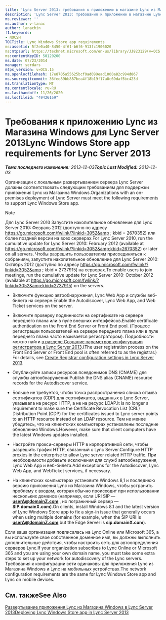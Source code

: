 ```yaml
---
title: 'Lync Server 2013: требования к приложению в магазине Lync из Магазина Windows'
description: 'Lync Server 2013: требования к приложению в магазине Lync из Магазина Windows.'
ms.reviewer: ''
ms.author: v-lanac
author: lanachin
f1.keywords:
- NOCSH
TOCTitle: Lync Windows Store app requirements
ms:assetid: 5f2e0a40-8450-4f61-b6f6-913fc1906020
ms:mtpsurl: https://technet.microsoft.com/en-us/library/JJ823129(v=OCS.15)
ms:contentKeyID: 50120200
ms.date: 07/23/2014
manager: serdars
mtps_version: v=OCS.15
ms.openlocfilehash: 17e8705a55625bcf0ad099ead1000a82c994d867
ms.sourcegitcommit: 36fee89bb887bea4f18b19f17a8c69daf5bc423d
ms.translationtype: MT
ms.contentlocale: ru-RU
ms.lasthandoff: 11/26/2020
ms.locfileid: "49426169"
---
```

# <a name="lync-windows-store-app-requirements-for-lync-server-2013"></a><span data-ttu-id="ca93e-103">Требования к приложению Lync из Магазина Windows для Lync Server 2013</span><span class="sxs-lookup"><span data-stu-id="ca93e-103">Lync Windows Store app requirements for Lync Server 2013</span></span>

<div data-xmlns="http://www.w3.org/1999/xhtml">

<div class="topic" data-xmlns="http://www.w3.org/1999/xhtml" data-msxsl="urn:schemas-microsoft-com:xslt" data-cs="https://msdn.microsoft.com/">

<div data-asp="https://msdn2.microsoft.com/asp">



</div>

<div id="mainSection">

<div id="mainBody"><span data-ttu-id="ca93e-104">

<span> </span></span><span class="sxs-lookup"><span data-stu-id="ca93e-104">

<span> </span></span></span>

<span data-ttu-id="ca93e-105">_**Тема последнего изменения:** 2013-12-03_</span><span class="sxs-lookup"><span data-stu-id="ca93e-105">_**Topic Last Modified:** 2013-12-03_</span></span>

<span data-ttu-id="ca93e-106">Организации с локальным развертыванием сервера Lync Server должны соответствовать следующим требованиям для поддержки приложения Lync из Магазина Windows.</span><span class="sxs-lookup"><span data-stu-id="ca93e-106">Organizations with an on-premises deployment of Lync Server must meet the following requirements to support Lync Windows Store app.</span></span>

<div>


> [!NOTE]  
> <span data-ttu-id="ca93e-107">Для Lync Server 2010 Запустите накопительное обновление для Lync Server 2010: Февраль 2012 (доступно по адресу <A class=uri href="https://go.microsoft.com/fwlink/?linkid=3052%26kbid=2670352"> https://go.microsoft.com/fwlink/?linkid=3052&amp ; kbid = 2670352</A>) или более поздней версии на всех серверах.</span><span class="sxs-lookup"><span data-stu-id="ca93e-107">For Lync Server 2010, run the cumulative update for Lync Server 2010: February 2012 (available at <A class=uri href="https://go.microsoft.com/fwlink/?linkid=3052%26kbid=2670352">https://go.microsoft.com/fwlink/?linkid=3052&amp;kbid=2670352</A>) or later on all servers.</span></span> <span data-ttu-id="ca93e-108">Чтобы разрешить пользователям присоединяться к собраниям, запустите накопительное обновление для Lync Server 2010: Октябрь 2012 (доступно по адресу <A class=uri href="https://go.microsoft.com/fwlink/?linkid=3052%26kbid=2737915"> https://go.microsoft.com/fwlink/?linkid=3052&amp ; kbid = 2737915</A>) на серверах.</span><span class="sxs-lookup"><span data-stu-id="ca93e-108">To enable users to join meetings, run the cumulative update for Lync Server 2010: October 2012 (available at <A class=uri href="https://go.microsoft.com/fwlink/?linkid=3052%26kbid=2737915">https://go.microsoft.com/fwlink/?linkid=3052&amp;kbid=2737915</A>) on the servers.</span></span>



</div>

  - <span data-ttu-id="ca93e-109">Включите функцию автообнаружения, Lync Web App и службы веб-билета на сервере.</span><span class="sxs-lookup"><span data-stu-id="ca93e-109">Enable the Autodiscover, Lync Web App, and Web Ticket services on the server.</span></span>

  - <span data-ttu-id="ca93e-110">Включите проверку подлинности на сертификате на сервере переднего плана или в пуле внешних интерфейсов.</span><span class="sxs-lookup"><span data-stu-id="ca93e-110">Enable certificate authentication on the Front End Server or Front End pool.</span></span> <span data-ttu-id="ca93e-111">(Процесс регистрации пользователей на сервере переднего плана или в пуле переднего плана часто называется регистратором). Подробности можно найти [в разделе Создание параметров конфигурации регистратора в Lync Server 2013](lync-server-2013-create-registrar-configuration-settings.md).</span><span class="sxs-lookup"><span data-stu-id="ca93e-111">(The user registration process on the Front End Server or Front End pool is often referred to as the registrar.) For details, see [Create Registrar configuration settings in Lync Server 2013](lync-server-2013-create-registrar-configuration-settings.md).</span></span>

  - <span data-ttu-id="ca93e-112">Опубликуйте записи ресурсов псевдонимов DNS (CNAME) для службы автообнаружения.</span><span class="sxs-lookup"><span data-stu-id="ca93e-112">Publish the DNS alias (CNAME) resource records for the Autodiscover service.</span></span>

  - <span data-ttu-id="ca93e-113">Больше не требуется, чтобы точка распространения списка отзыва сертификатов (CDP) для сертификатов, выданных в Lync Server, указывала на ресурс HTTP, а не на ресурс LDAP.</span><span class="sxs-lookup"><span data-stu-id="ca93e-113">It is no longer a requirement to make sure the Certificate Revocation List (CRL) Distribution Point (CDP) for the certificates issued to Lync server points to an HTTP resource instead of an LDAP resource.</span></span> <span data-ttu-id="ca93e-114">Тем не менее убедитесь, что на клиентских компьютерах установлены последние обновления Windows.</span><span class="sxs-lookup"><span data-stu-id="ca93e-114">However, make sure that client computers have the latest Windows updates installed.</span></span>

  - <span data-ttu-id="ca93e-115">Настройте прокси-серверы HTTP в корпоративной сети, чтобы разрешить трафик HTTP, связанный с Lync Server.</span><span class="sxs-lookup"><span data-stu-id="ca93e-115">Configure HTTP proxies in the enterprise to allow Lync server related HTTP traffic.</span></span>  <span data-ttu-id="ca93e-116">При необходимости добавьте исключения для служб автообнаружения, Lync Web App и веб-билета.</span><span class="sxs-lookup"><span data-stu-id="ca93e-116">Add exceptions for the Autodiscover, Lync Web App, and WebTicket services, if necessary.</span></span>

  - <span data-ttu-id="ca93e-117">На клиентских компьютерах установите Windows 8,1 и последнюю версию приложения Lync из Магазина Windows, чтобы устранить проблему с входом, которая обычно происходит при использовании нескольких доменов (например, если URI SIP — **userA@domainZ.com** , но пограничный сервер — **SIP.domainX.com**).</span><span class="sxs-lookup"><span data-stu-id="ca93e-117">On clients, install Windows 8.1 and the latest version of Lync Windows Store app to fix a sign-in issue that generally occurs when using multiple domains (for example, when the SIP URI is **userA@domainZ.com** but the Edge Server is **sip.domainX.com**).</span></span>

<span data-ttu-id="ca93e-118">Если ваша организация подписалась на Lync Online или Microsoft 365, а вы используете свое собственное доменное имя, вы должны выполнить дополнительные действия, чтобы настроить сеть для автоопределения серверов Lync.</span><span class="sxs-lookup"><span data-stu-id="ca93e-118">If your organization subscribes to Lync Online or Microsoft 365 and you are using your own domain name, you must take some extra steps to set up your network for autodiscovery of the Lync servers.</span></span> <span data-ttu-id="ca93e-119">Требования к конфигурации сети одинаковы для приложения Lync из Магазина Windows и Lync на мобильных устройствах.</span><span class="sxs-lookup"><span data-stu-id="ca93e-119">The network configuration requirements are the same for Lync Windows Store app and Lync on mobile devices.</span></span>

<div>

## <a name="see-also"></a><span data-ttu-id="ca93e-120">См. также</span><span class="sxs-lookup"><span data-stu-id="ca93e-120">See Also</span></span>


[<span data-ttu-id="ca93e-121">Развертывание приложения Lync из Магазина Windows в Lync Server 2013</span><span class="sxs-lookup"><span data-stu-id="ca93e-121">Deploying Lync Windows Store app in Lync Server 2013</span></span>](lync-server-2013-deploying-lync-windows-store-app.md)  
  

<span data-ttu-id="ca93e-122"></div>

</div>

<span> </span>

</div>

</div>

</span><span class="sxs-lookup"><span data-stu-id="ca93e-122"></div>

</div>

<span> </span>

</div>

</div>

</span></span></div>
